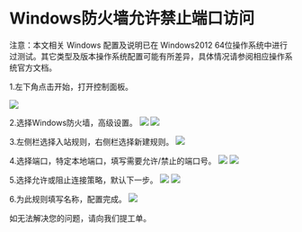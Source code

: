 # Windows防火墙允许禁止端口访问
注意：本文相关 Windows 配置及说明已在 Windows2012 64位操作系统中进行过测试。其它类型及版本操作系统配置可能有所差异，具体情况请参阅相应操作系统官方文档。

1.左下角点击开始，打开控制面板。

![](https://github.com/jdcloudcom/cn/blob/edit/image/Elastic-Compute/Virtual-Machine/Windows/Windows%E9%98%B2%E7%81%AB%E5%A2%99%E5%85%81%E8%AE%B8%E7%A6%81%E6%AD%A2%E7%AB%AF%E5%8F%A3%E8%AE%BF%E9%97%AE01.png)

2.选择Windows防火墙，高级设置。
![](https://github.com/jdcloudcom/cn/blob/edit/image/Elastic-Compute/Virtual-Machine/Windows/Windows%E9%98%B2%E7%81%AB%E5%A2%99%E5%85%81%E8%AE%B8%E7%A6%81%E6%AD%A2%E7%AB%AF%E5%8F%A3%E8%AE%BF%E9%97%AE02.png)
![](https://github.com/jdcloudcom/cn/blob/edit/image/Elastic-Compute/Virtual-Machine/Windows/Windows%E9%98%B2%E7%81%AB%E5%A2%99%E5%85%81%E8%AE%B8%E7%A6%81%E6%AD%A2%E7%AB%AF%E5%8F%A3%E8%AE%BF%E9%97%AE03.png)

3.左侧栏选择入站规则，右侧栏选择新建规则。
![](https://github.com/jdcloudcom/cn/blob/edit/image/Elastic-Compute/Virtual-Machine/Windows/Windows%E9%98%B2%E7%81%AB%E5%A2%99%E5%85%81%E8%AE%B8%E7%A6%81%E6%AD%A2%E7%AB%AF%E5%8F%A3%E8%AE%BF%E9%97%AE04.png)

4.选择端口，特定本地端口，填写需要允许/禁止的端口号。
![](https://github.com/jdcloudcom/cn/blob/edit/image/Elastic-Compute/Virtual-Machine/Windows/Windows%E9%98%B2%E7%81%AB%E5%A2%99%E5%85%81%E8%AE%B8%E7%A6%81%E6%AD%A2%E7%AB%AF%E5%8F%A3%E8%AE%BF%E9%97%AE05.png)
![](https://github.com/jdcloudcom/cn/blob/edit/image/Elastic-Compute/Virtual-Machine/Windows/Windows%E9%98%B2%E7%81%AB%E5%A2%99%E5%85%81%E8%AE%B8%E7%A6%81%E6%AD%A2%E7%AB%AF%E5%8F%A3%E8%AE%BF%E9%97%AE06.png)

5.选择允许或阻止连接策略，默认下一步。
![](https://github.com/jdcloudcom/cn/blob/edit/image/Elastic-Compute/Virtual-Machine/Windows/Windows%E9%98%B2%E7%81%AB%E5%A2%99%E5%85%81%E8%AE%B8%E7%A6%81%E6%AD%A2%E7%AB%AF%E5%8F%A3%E8%AE%BF%E9%97%AE07.png)
![](https://github.com/jdcloudcom/cn/blob/edit/image/Elastic-Compute/Virtual-Machine/Windows/Windows%E9%98%B2%E7%81%AB%E5%A2%99%E5%85%81%E8%AE%B8%E7%A6%81%E6%AD%A2%E7%AB%AF%E5%8F%A3%E8%AE%BF%E9%97%AE08.png)

6.为此规则填写名称，配置完成。
![](https://github.com/jdcloudcom/cn/blob/edit/image/Elastic-Compute/Virtual-Machine/Windows/Windows%E9%98%B2%E7%81%AB%E5%A2%99%E5%85%81%E8%AE%B8%E7%A6%81%E6%AD%A2%E7%AB%AF%E5%8F%A3%E8%AE%BF%E9%97%AE09.png)

如无法解决您的问题，请向我们提工单。
